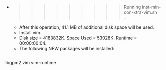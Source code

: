 * >>>>>>>>> Running inst-min-con-xtra-vim.sh ...
  * After this operation, 41.1 MB of additional disk space will be used.
  * Install vim.
  * Disk size = 4183832K. Space Used = 53028K. Runtime = 00:00:00:04.
  * The following NEW packages will be installed:
  ```bash
libgpm2 vim vim-runtime
  ```
